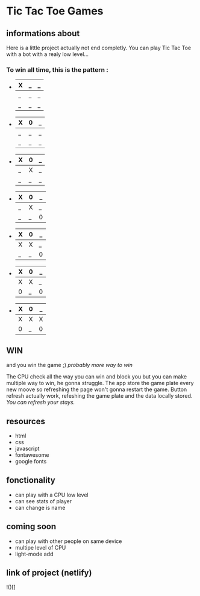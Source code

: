 # Tic Tac Toe Games

## informations about

Here is a little project actually not end completly.
You can play Tic Tac Toe with a bot with a realy low level...

### To win all time, this is the pattern :

* | X | _ | _ |
  |---|---|---|
  | _ | _ | _ |
  | _ | _ | _ |

* | X | 0 | _ |
  |---|---|---|
  | _ | _ | _ |
  | _ | _ | _ |

* | X | 0 | _ |
  |---|---|---|
  | _ | X | _ |
  | _ | _ | _ |

* | X | 0 | _ |
  |---|---|---|
  | _ | X | _ |
  | _ | _ | 0 |

* | X | 0 | _ |
  |---|---|---|
  | X | X | _ |
  | _ | _ | 0 |

* | X | 0 | _ |
  |---|---|---|
  | X | X | _ |
  | 0 | _ | 0 |

* | X | 0 | _ |
  |---|---|---|
  | X | X | X |
  | 0 | _ | 0 |

## WIN

and you win the game ;)
*probably more way to win*

The CPU check all the way you can win and block you but you can make multiple way to win, he gonna struggle.
The app store the game plate every new moove so refreshing the page won't gonna restart the game.
Button refresh actually work, refeshing the game plate and the data locally stored.
*You can refresh your stays.*

## resources

* html
* css
* javascript
* fontawesome
* google fonts

## fonctionality

* can play with a CPU low level
* can see stats of player
* can change is name

## coming soon

* can play with other people on same device
* multipe level of CPU
* light-mode add

## link of project (netlify)

!()[]
